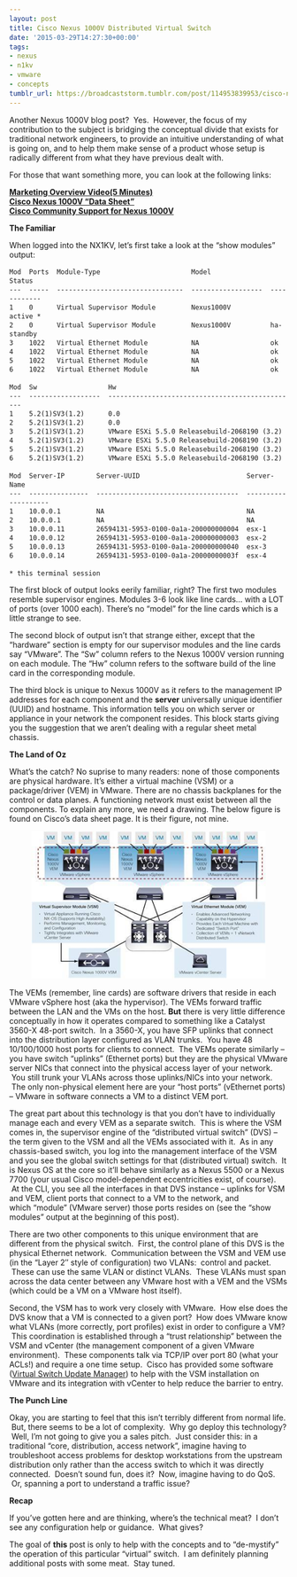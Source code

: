 ```yaml
---
layout: post
title: Cisco Nexus 1000V Distributed Virtual Switch
date: '2015-03-29T14:27:30+00:00'
tags:
- nexus
- n1kv
- vmware
- concepts
tumblr_url: https://broadcaststorm.tumblr.com/post/114953839953/cisco-nexus-1000v-distributed-virtual-switch
---
```

Another Nexus 1000V blog post? &nbsp;Yes. &nbsp;However, the focus of my contribution to the subject is bridging the conceptual divide that exists for traditional network engineers, to provide an intuitive understanding of what is going on, and to help them make sense of a product whose setup is radically different from what they have previous dealt with.

For those that want something more, you can look at the following links:

[**Marketing Overview Video(5 Minutes)**](https://www.youtube.com/watch?v=pgksWMUBmcI)  
[**Cisco Nexus 1000V “Data Sheet”**](http://www.cisco.com/c/en/us/products/collateral/switches/nexus-1000v-switch-vmware-vsphere/data_sheet_c78-492971.html)  
[**Cisco Community Support for Nexus 1000V**](https://communities.cisco.com/community/technology/datacenter/data-center-networking/nexus1000v)

**The Familiar**

When logged into the NX1KV, let’s first take a look at the “show modules” output:

```
Mod  Ports  Module-Type                       Model               Status
---  -----  --------------------------------  ------------------  ------------
1    0      Virtual Supervisor Module         Nexus1000V          active *
2    0      Virtual Supervisor Module         Nexus1000V          ha-standby
3    1022   Virtual Ethernet Module           NA                  ok
4    1022   Virtual Ethernet Module           NA                  ok
5    1022   Virtual Ethernet Module           NA                  ok
6    1022   Virtual Ethernet Module           NA                  ok

Mod  Sw                  Hw      
---  ------------------  ------------------------------------------------  
1    5.2(1)SV3(1.2)      0.0                                              
2    5.2(1)SV3(1.2)      0.0                                              
3    5.2(1)SV3(1.2)      VMware ESXi 5.5.0 Releasebuild-2068190 (3.2)     
4    5.2(1)SV3(1.2)      VMware ESXi 5.5.0 Releasebuild-2068190 (3.2)     
5    5.2(1)SV3(1.2)      VMware ESXi 5.5.0 Releasebuild-2068190 (3.2)     
6    5.2(1)SV3(1.2)      VMware ESXi 5.5.0 Releasebuild-2068190 (3.2)     

Mod  Server-IP        Server-UUID                           Server-Name
---  ---------------  ------------------------------------  --------------------
1    10.0.0.1         NA                                    NA
2    10.0.0.1         NA                                    NA
3    10.0.0.11        26594131-5953-0100-0a1a-200000000004  esx-1
4    10.0.0.12        26594131-5953-0100-0a1a-200000000003  esx-2
5    10.0.0.13        26594131-5953-0100-0a1a-200000000040  esx-3
6    10.0.0.14        26594131-5953-0100-0a1a-20000000003f  esx-4

* this terminal session
```

The first block of output looks eerily familiar, right? The first two modules resemble supervisor engines. Modules 3-6 look like line cards… with a LOT of ports (over 1000 each). There’s no “model” for the line cards which is a little strange to see.

The second block of output isn’t that strange either, except that the “hardware” section is empty for our supervisor modules and the line cards say “VMware”. The “Sw” column refers to the Nexus 1000V version running on each module. The “Hw” column refers to the software build of the line card in the corresponding module.

The third block is unique to Nexus 1000V as it refers to the management IP addresses for each component and the **server** universally unique identifier (UUID) and hostname. This information tells you on which server or appliance in your network the component resides. This block starts giving you the suggestion that we aren’t dealing with a regular sheet metal chassis.

**The Land of Oz**

What’s the catch? No suprise to many readers: none of those components are physical hardware. It’s either a virtual machine (VSM) or a package/driver (VEM) in VMware. There are no chassis backplanes for the control or data planes. A functioning network must exist between all the components. To explain any more, we need a drawing. The below figure is found on Cisco’s data sheet page. It is their figure, not mine.

<figure data-orig-width="480" data-orig-height="302"><img src="/images/tumblr/tumblr_inline_nlzhp8rirO1re93or_500.jpg" alt="image" data-orig-width="480" data-orig-height="302"></figure>

The VEMs (remember, line cards) are software drivers that reside in each VMware vSphere host (aka the hypervisor). The VEMs forward traffic between the LAN and the VMs on the host. **But** there is very little difference conceptually in how it operates compared to something like a Catalyst 3560-X 48-port switch. &nbsp;In a 3560-X, you have SFP uplinks that connect into the distribution layer configured as VLAN trunks. &nbsp;You have 48 10/100/1000 host ports for clients to connect. &nbsp;The VEMs operate similarly – you have switch “uplinks” (Ethernet ports) but they are the physical VMware server NICs that connect into the physical access layer of your network. &nbsp;You still trunk your VLANs across those uplinks/NICs into your network. &nbsp;The only non-physical element here are your&nbsp;“host ports” (vEthernet ports) – VMware in software connects a VM to a distinct VEM port.

The great part about this technology is that you don’t have to individually manage each and every VEM as a separate switch. &nbsp;This is where the VSM comes in, the supervisor engine of the “distributed virtual switch” (DVS) – the term given to the VSM and all the VEMs associated with it. &nbsp;As in any chassis-based switch, you log into the management interface of the VSM and you see the global switch settings for that (distributed virtual) switch. &nbsp;It is Nexus OS at the core so it’ll behave similarly as a Nexus 5500 or a Nexus 7700 (your usual Cisco model-dependent eccentricities exist, of course). &nbsp;At the CLI, you see all the interfaces in that DVS instance – uplinks for VSM and VEM, client ports that connect to a VM to the network, and which&nbsp;“module” (VMware server) those ports resides on (see the&nbsp;“show modules” output at the beginning of this post).

There are two other components to this unique environment that are different from the physical switch. &nbsp;First, the control plane of this DVS is the physical Ethernet network. &nbsp;Communication between the VSM and VEM use (in the “Layer 2″ style of configuration) two VLANs: &nbsp;control and packet. &nbsp;These can use the same VLAN or distinct VLANs. &nbsp;These VLANs must span across the data center between any VMware host with a VEM and the VSMs (which could be a VM on a VMware host itself). &nbsp;

Second, the VSM has to work very closely with VMware. &nbsp;How else does the DVS know that a VM is connected to a given port? &nbsp;How does VMware know what VLANs (more correctly, port profiles) exist in order to configure a VM? &nbsp;This coordination is established through a “trust relationship” between the VSM and vCenter (the management component of a given VMware environment). &nbsp;These components talk via TCP/IP over port 80 (what your ACLs!) and require a one time setup. &nbsp;Cisco has provided some software ([Virtual Switch Update Manager](http://www.cisco.com/c/en/us/products/collateral/switches/nexus-1000v-switch-vmware-vsphere/datasheet-c78-734070.html)) to help with the VSM installation on VMware and its integration with vCenter to help reduce the barrier to entry.&nbsp;

**The Punch Line**

Okay, you are starting to feel that this isn’t terribly different from normal life. &nbsp;But, there seems to be a lot of complexity. &nbsp;Why go deploy this technology? &nbsp;Well, I’m not going to give you a sales pitch. &nbsp;Just consider this: in a traditional “core, distribution, access network”, imagine having to troubleshoot access problems for desktop workstations from the upstream distribution only rather than the access switch to which it was directly connected. &nbsp;Doesn’t sound fun, does it? &nbsp;Now, imagine having to do QoS. &nbsp;Or, spanning a port to understand a traffic issue?

**Recap**

If you’ve gotten here and are thinking, where’s the technical meat? &nbsp;I don’t see any configuration help or guidance. &nbsp;What gives?

The goal of **this** post is only to help with the concepts and to “de-mystify” the operation of this particular “virtual” switch. &nbsp;I am definitely planning additional posts with some meat. &nbsp;Stay tuned.

